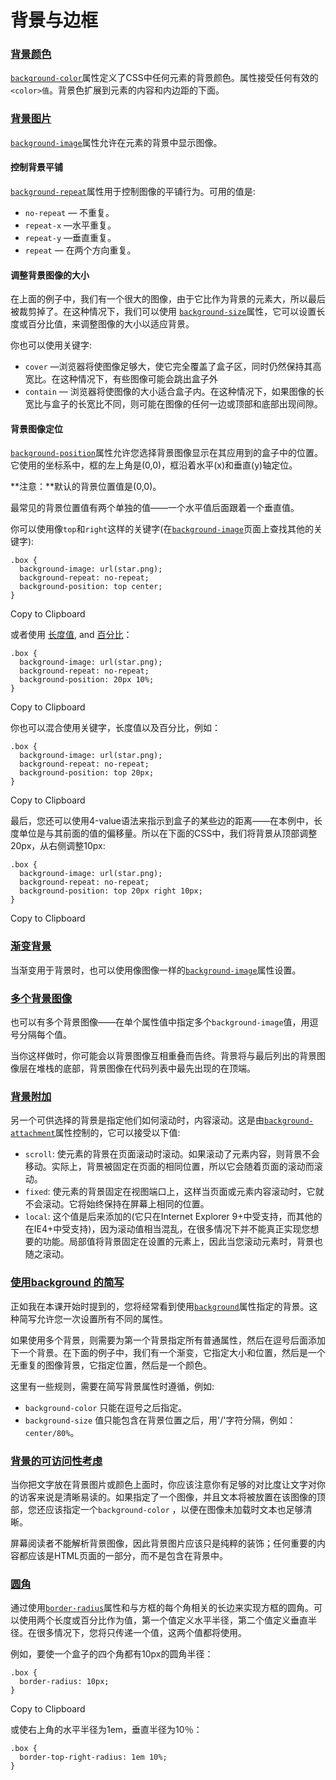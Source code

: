 # 背景与边框

### [背景颜色](https://developer.mozilla.org/zh-CN/docs/Learn/CSS/Building_blocks/Backgrounds_and_borders#背景颜色)

[`background-color`](https://developer.mozilla.org/zh-CN/docs/Web/CSS/background-color)属性定义了CSS中任何元素的背景颜色。属性接受任何有效的`<color>值`。背景色扩展到元素的内容和内边距的下面。

### [背景图片](https://developer.mozilla.org/zh-CN/docs/Learn/CSS/Building_blocks/Backgrounds_and_borders#背景图片)

[`background-image`](https://developer.mozilla.org/zh-CN/docs/Web/CSS/background-image)属性允许在元素的背景中显示图像。

#### 控制背景平铺

[`background-repeat`](https://developer.mozilla.org/zh-CN/docs/Web/CSS/background-repeat)属性用于控制图像的平铺行为。可用的值是:

- `no-repeat` — 不重复。
- `repeat-x` —水平重复。
- `repeat-y` —垂直重复。
- `repeat` — 在两个方向重复。

#### 调整背景图像的大小

在上面的例子中，我们有一个很大的图像，由于它比作为背景的元素大，所以最后被裁剪掉了。在这种情况下，我们可以使用 [`background-size`](https://developer.mozilla.org/zh-CN/docs/Web/CSS/background-size)属性，它可以设置长度或百分比值，来调整图像的大小以适应背景。

你也可以使用关键字:

- `cover` —浏览器将使图像足够大，使它完全覆盖了盒子区，同时仍然保持其高宽比。在这种情况下，有些图像可能会跳出盒子外
- `contain` — 浏览器将使图像的大小适合盒子内。在这种情况下，如果图像的长宽比与盒子的长宽比不同，则可能在图像的任何一边或顶部和底部出现间隙。

#### 背景图像定位

[`background-position`](https://developer.mozilla.org/zh-CN/docs/Web/CSS/background-position)属性允许您选择背景图像显示在其应用到的盒子中的位置。它使用的坐标系中，框的左上角是(0,0)，框沿着水平(x)和垂直(y)轴定位。

**注意：**默认的背景位置值是(0,0)。

最常见的背景位置值有两个单独的值——一个水平值后面跟着一个垂直值。

你可以使用像`top`和`right`这样的关键字(在[`background-image`](https://developer.mozilla.org/zh-CN/docs/Web/CSS/background-image)页面上查找其他的关键字):

```
.box {
  background-image: url(star.png);
  background-repeat: no-repeat;
  background-position: top center;
} 
```

Copy to Clipboard

或者使用 [长度值](https://developer.mozilla.org/en-US/docs/Web/CSS/length), and [百分比](https://developer.mozilla.org/en-US/docs/Web/CSS/percentage)：

```
.box {
  background-image: url(star.png);
  background-repeat: no-repeat;
  background-position: 20px 10%;
} 
```

Copy to Clipboard

你也可以混合使用关键字，长度值以及百分比，例如：

```
.box {
  background-image: url(star.png);
  background-repeat: no-repeat;
  background-position: top 20px;
}
```

Copy to Clipboard

最后，您还可以使用4-value语法来指示到盒子的某些边的距离——在本例中，长度单位是与其前面的值的偏移量。所以在下面的CSS中，我们将背景从顶部调整20px，从右侧调整10px:

```
.box {
  background-image: url(star.png);
  background-repeat: no-repeat;
  background-position: top 20px right 10px;
} 
```

Copy to Clipboard

### [渐变背景](https://developer.mozilla.org/zh-CN/docs/Learn/CSS/Building_blocks/Backgrounds_and_borders#渐变背景)

当渐变用于背景时，也可以使用像图像一样的[`background-image`](https://developer.mozilla.org/zh-CN/docs/Web/CSS/background-image)属性设置。

### [多个背景图像](https://developer.mozilla.org/zh-CN/docs/Learn/CSS/Building_blocks/Backgrounds_and_borders#多个背景图像)

也可以有多个背景图像——在单个属性值中指定多个`background-image`值，用逗号分隔每个值。

当你这样做时，你可能会以背景图像互相重叠而告终。背景将与最后列出的背景图像层在堆栈的底部，背景图像在代码列表中最先出现的在顶端。

### [背景附加](https://developer.mozilla.org/zh-CN/docs/Learn/CSS/Building_blocks/Backgrounds_and_borders#背景附加)

另一个可供选择的背景是指定他们如何滚动时，内容滚动。这是由[`background-attachment`](https://developer.mozilla.org/zh-CN/docs/Web/CSS/background-attachment)属性控制的，它可以接受以下值:

- `scroll`: 使元素的背景在页面滚动时滚动。如果滚动了元素内容，则背景不会移动。实际上，背景被固定在页面的相同位置，所以它会随着页面的滚动而滚动。
- `fixed`: 使元素的背景固定在视图端口上，这样当页面或元素内容滚动时，它就不会滚动。它将始终保持在屏幕上相同的位置。
- `local`: 这个值是后来添加的(它只在Internet Explorer 9+中受支持，而其他的在IE4+中受支持)，因为滚动值相当混乱，在很多情况下并不能真正实现您想要的功能。局部值将背景固定在设置的元素上，因此当您滚动元素时，背景也随之滚动。

### [使用background 的简写](https://developer.mozilla.org/zh-CN/docs/Learn/CSS/Building_blocks/Backgrounds_and_borders#使用background_的简写)

正如我在本课开始时提到的，您将经常看到使用[`background`](https://developer.mozilla.org/zh-CN/docs/Web/CSS/background)属性指定的背景。这种简写允许您一次设置所有不同的属性。

如果使用多个背景，则需要为第一个背景指定所有普通属性，然后在逗号后面添加下一个背景。在下面的例子中，我们有一个渐变，它指定大小和位置，然后是一个无重复的图像背景，它指定位置，然后是一个颜色。

这里有一些规则，需要在简写背景属性时遵循，例如:

- `background-color` 只能在逗号之后指定。
- `background-size` 值只能包含在背景位置之后，用'/'字符分隔，例如：`center/80%`。

### [背景的可访问性考虑](https://developer.mozilla.org/zh-CN/docs/Learn/CSS/Building_blocks/Backgrounds_and_borders#背景的可访问性考虑)

当你把文字放在背景图片或颜色上面时，你应该注意你有足够的对比度让文字对你的访客来说是清晰易读的。如果指定了一个图像，并且文本将被放置在该图像的顶部，您还应该指定一个`background-color` ，以便在图像未加载时文本也足够清晰。

屏幕阅读者不能解析背景图像，因此背景图片应该只是纯粹的装饰；任何重要的内容都应该是HTML页面的一部分，而不是包含在背景中。

### [圆角](https://developer.mozilla.org/zh-CN/docs/Learn/CSS/Building_blocks/Backgrounds_and_borders#圆角)

通过使用[`border-radius`](https://developer.mozilla.org/zh-CN/docs/Web/CSS/border-radius)属性和与方框的每个角相关的长边来实现方框的圆角。可以使用两个长度或百分比作为值，第一个值定义水平半径，第二个值定义垂直半径。在很多情况下，您将只传递一个值，这两个值都将使用。

例如，要使一个盒子的四个角都有10px的圆角半径：

```
.box {
  border-radius: 10px;
} 
```

Copy to Clipboard

或使右上角的水平半径为1em，垂直半径为10％：

```
.box {
  border-top-right-radius: 1em 10%;
} 
```